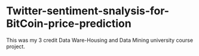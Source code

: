 # Twitter-sentiment-snalysis-for-BitCoin-price-prediction

This was my 3 credit Data Ware-Housing and Data Mining university course project.
